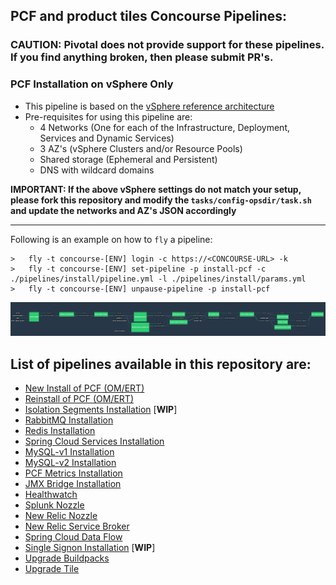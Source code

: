 PCF and product tiles Concourse Pipelines:
---

### CAUTION: Pivotal does not provide support for these pipelines. If you find anything broken, then please submit PR's.


### PCF Installation on vSphere Only

-	This pipeline is based on the [vSphere reference architecture](http://docs.pivotal.io/pivotalcf/1-10/refarch/vsphere/vsphere_ref_arch.html)
-	Pre-requisites for using this pipeline are:
	-	4 Networks (One for each of the Infrastructure, Deployment, Services and Dynamic Services)
	-	3 AZ's (vSphere Clusters and/or Resource Pools)
	- Shared storage (Ephemeral and Persistent)
	-	DNS with wildcard domains

**IMPORTANT: If the above vSphere settings do not match your setup, please fork this repository and modify the `tasks/config-opsdir/task.sh` and update the networks and AZ's JSON accordingly**

-----------------------------------------------------------------------------

Following is an example on how to `fly` a pipeline:

```
>	fly -t concourse-[ENV] login -c https://<CONCOURSE-URL> -k
>	fly -t concourse-[ENV] set-pipeline -p install-pcf -c ./pipelines/install/pipeline.yml -l ./pipelines/install/params.yml
>	fly -t concourse-[ENV] unpause-pipeline -p install-pcf
```

![](./pipelines/images/pipeline_new.png)

List of pipelines available in this repository are:
---

-	[New Install of PCF (OM/ERT)](./pipelines/install)
-	[Reinstall of PCF (OM/ERT)](./pipelines/reinstall)
-	[Isolation Segments Installation](./pipelines/tiles/isolation-segments) [**WIP**]
-	[RabbitMQ Installation](./pipelines/tiles/rabbitmq)
-	[Redis Installation](./pipelines/tiles/redis)
-	[Spring Cloud Services Installation](./pipelines/tiles/spring-cloud-services)
-	[MySQL-v1 Installation](./pipelines/tiles/mysql)
-	[MySQL-v2 Installation](./pipelines/tiles/mysql-v2)
-	[PCF Metrics Installation](./pipelines/tiles/pcf-metrics)
-	[JMX Bridge Installation](./pipelines/tiles/jmx-bridge)
- [Healthwatch](./pipelines/tiles/healthwatch)
- [Splunk Nozzle](./pipelines/tiles/splunk-nozzle)
- [New Relic Nozzle](./pipelines/tiles/new-relic-nozzle)
- [New Relic Service Broker](./pipelines/tiles/new-relic-service-broker)
- [Spring Cloud Data Flow](./pipelines/tiles/spring-cloud-data-flow)
-	[Single Signon Installation](./pipelines/tiles/single-signon) [**WIP**]
-	[Upgrade Buildpacks](./pipelines/upgrade-buildpack)
-	[Upgrade Tile](./pipelines/upgrade-tile)
